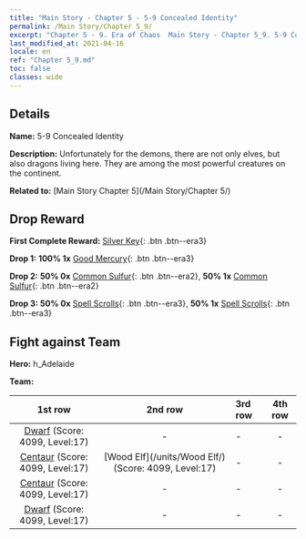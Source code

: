 ```yaml
---
title: "Main Story - Chapter 5 - 5-9 Concealed Identity"
permalink: /Main Story/Chapter 5_9/
excerpt: "Chapter 5 - 9. Era of Chaos  Main Story - Chapter 5_9. 5-9 Concealed Identity"
last_modified_at: 2021-04-16
locale: en
ref: "Chapter 5_9.md"
toc: false
classes: wide
---
```


## Details

 **Name:** 5-9 Concealed Identity

 **Description:** Unfortunately for the demons, there are not only elves, but also dragons living here. They are among the most powerful creatures on the continent.

 **Related to:** [Main Story Chapter 5](/Main Story/Chapter 5/)

## Drop Reward

 **First Complete Reward:** [Silver Key](/Items/con_693/){: .btn .btn--era3}

 **Drop 1:** **100% 1x** [Good Mercury](/Items/mat_14/){: .btn .btn--era3}

 **Drop 2:** **50% 0x** [Common Sulfur](/Items/mat_9/){: .btn .btn--era2}, **50% 1x** [Common Sulfur](/Items/mat_9/){: .btn .btn--era2}

 **Drop 3:** **50% 0x** [Spell Scrolls](/Items/con_694/){: .btn .btn--era3}, **50% 1x** [Spell Scrolls](/Items/con_694/){: .btn .btn--era3}


## Fight against Team
 **Hero:** h_Adelaide

 **Team:**


  | 1st row | 2nd row | 3rd row | 4th row |
  |:----:|:----:|:----|:----:|
  | [Dwarf](/units/Dwarf/) (Score: 4099, Level:17)  | - | - | - |
  | [Centaur](/units/Centaur/) (Score: 4099, Level:17)  | [Wood Elf](/units/Wood Elf/) (Score: 4099, Level:17)  | - | - |
  | [Centaur](/units/Centaur/) (Score: 4099, Level:17)  | - | - | - |
  | [Dwarf](/units/Dwarf/) (Score: 4099, Level:17)  | - | - | - |


